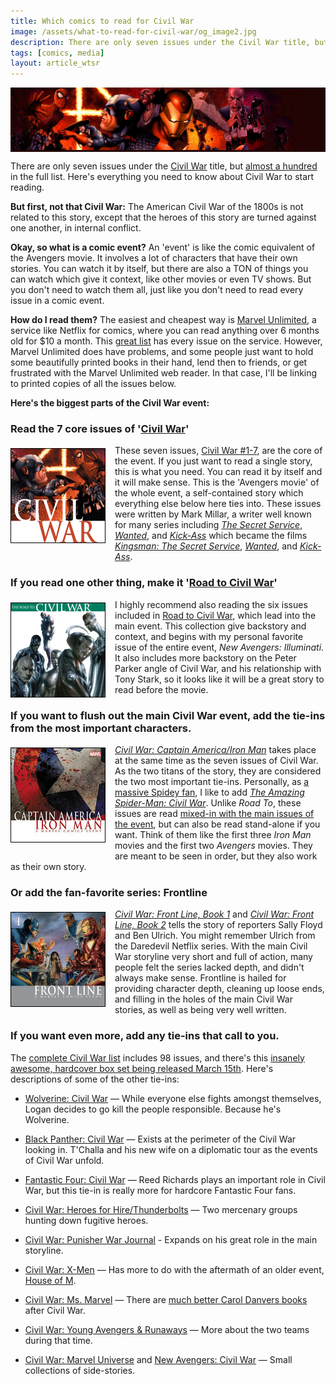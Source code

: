 ```yaml
---
title: Which comics to read for Civil War
image: /assets/what-to-read-for-civil-war/og_image2.jpg
description: There are only seven issues under the Civil War title, but almost a hundred in the full list. Here’s everything you need to know about Civil War to start reading.
tags: [comics, media]
layout: article_wtsr
---
```


<style>
#header-image {
  background-color: #200502;
}

#header-image,
#header-image img {
  max-height: 157px;
}

h3, .post-article {
    clear: both;
}

p img {
  float: left;
  max-height: 150px;
  border: 1px solid black;
  margin: 5px 15px 15px 0px;
}
</style>

<div id="header-image"><img src="/assets/what-to-read-for-civil-war/header.jpg" alt="Marvel's Civil War" class="article_image"></div>

There are only seven issues under the [Civil War](http://amzn.to/1pmqXPE) title, but [almost a hundred](http://marvel.com/comics/discover/114/civil-war-the-complete-event) in the full list. Here's everything you need to know about Civil War to start reading.

**But first, not that Civil War:** The American Civil War of the 1800s is not related to this story, except that the heroes of this story are turned against one another, in internal conflict.

**Okay, so what is a comic event?** An 'event' is like the comic equivalent of the Avengers movie. It involves a lot of characters that have their own stories. You can watch it by itself, but there are also a TON of things you can watch which give it context, like other movies or even TV shows. But you don't need to watch them all, just like you don't need to read every issue in a comic event.

**How do I read them?** The easiest and cheapest way is [Marvel Unlimited](http://marvel.com/comics/unlimited), a service like Netflix for comics, where you can read anything over 6 months old for $10 a month. This [great list](http://marvel.com/comics/discover/114/civil-war-the-complete-event) has every issue on the service. However, Marvel Unlimited does have problems, and some people just want to hold some beautifully printed books in their hand, lend then to friends, or get frustrated with the Marvel Unlimited web reader. In that case, I'll be linking to printed copies of all the issues below.

**Here's the biggest parts of the Civil War event:**

### Read the 7 core issues of '[Civil War](http://amzn.to/1pmqXPE)'

[![Cover of Civil War #1](/assets/what-to-read-for-civil-war/cover_civil_war.jpg)](http://amzn.to/1pmqXPE) These seven issues, [Civil War #1-7](http://amzn.to/1pmqXPE), are the core of the event. If you just want to read a single story, this is what you need. You can read it by itself and it will make sense. This is the 'Avengers movie' of the whole event, a self-contained story which everything else below here ties into. These issues were written by Mark Millar, a writer well known for many series including *[The Secret Service](http://amzn.to/1pmsmWz)*, *[Wanted](http://amzn.to/1QMOORu)*, and *[Kick-Ass](http://amzn.to/1RdFDNb)* which became the films *[Kingsman: The Secret Service](http://amzn.to/1QMOMc9)*, *[Wanted](http://amzn.to/1RdFFVi)*, and *[Kick-Ass](http://amzn.to/1MennvA)*.

### If you read one other thing, make it '[Road to Civil War](http://amzn.to/1RdE3uK)'

[![Cover of Road to Civil War](/assets/what-to-read-for-civil-war/cover_road_to.jpg)](http://amzn.to/1RdE3uK) I highly recommend also reading the six issues included in [Road to Civil War](http://amzn.to/1RdE3uK), which lead into the main event. This collection give backstory and context, and begins with my personal favorite issue of the entire event, *New Avengers: Illuminati*. It also includes more backstory on the Peter Parker angle of Civil War, and his relationship with Tony Stark, so it looks like it will be a great story to read before the movie.

### If you want to flush out the main Civil War event, add the tie-ins from the most important characters.

[![Cover of Civil War: Captain America/Iron Man](/assets/what-to-read-for-civil-war/cover_cap_iron.jpg)](http://amzn.to/1RdF0Dp) *[Civil War: Captain America/Iron Man](http://amzn.to/1RdF0Dp)* takes place at the same time as the seven issues of Civil War. As the two titans of the story, they are considered the two most important tie-ins. Personally, as [a massive Spidey fan](/articles/where-to-start-reading-spiderman/), I like to add *[The Amazing Spider-Man: Civil War](http://amzn.to/1RdDWzr)*. Unlike *Road To*, these issues are read [mixed-in with the main issues of the event](http://marvel.com/comics/discover/114/civil-war-the-complete-event), but can also be read stand-alone if you want. Think of them like the first three *Iron Man* movies and the first two *Avengers* movies. They are meant to be seen in order, but they also work as their own story.

### Or add the fan-favorite series: Frontline

[![Civil War: Front Line, Book 1](/assets/what-to-read-for-civil-war/cover_frontline.jpg)](http://amzn.to/1MemN14) *[Civil War: Front Line, Book 1](http://amzn.to/1MemN14)* and *[Civil War: Front Line, Book 2](http://amzn.to/1QMOgLq)* tells the story of reporters Sally Floyd and Ben Ulrich. You might remember Ulrich from the Daredevil Netflix series. With the main Civil War storyline very short and full of action, many people felt the series lacked depth, and didn't always make sense. Frontline is hailed for providing character depth, cleaning up loose ends, and filling in the holes of the main Civil War stories, as well as being very well written.

### If you want even more, add any tie-ins that call to you.

The [complete Civil War list](http://marvel.com/comics/discover/114/civil-war-the-complete-event) includes 98 issues, and there's this [insanely awesome, hardcover box set being released March 15th](http://amzn.to/1SJ7rrT). Here's descriptions of some of the other tie-ins:

- [Wolverine: Civil War](http://amzn.to/1RGlBVL) &mdash; While everyone else fights amongst themselves, Logan decides to go kill the people responsible. Because he's Wolverine.

- [Black Panther: Civil War](http://amzn.to/1WhuWXZ) &mdash; Exists at the perimeter of the Civil War looking in. T'Challa and his new wife on a diplomatic tour as the events of Civil War unfold.

- [Fantastic Four: Civil War](http://amzn.to/1LZ0DoH) &mdash; Reed Richards plays an important role in Civil War, but this tie-in is really more for hardcore Fantastic Four fans.

- [Civil War: Heroes for Hire/Thunderbolts](http://amzn.to/1LZ1S77) &mdash; Two mercenary groups hunting down fugitive heroes.

- [Civil War: Punisher War Journal](http://amzn.to/1RePqMB) - Expands on his great role in the main storyline.

- [Civil War: X-Men](http://amzn.to/1QPirme) &mdash; Has more to do with the aftermath of an older event, [House of M](http://amzn.to/1RdS3ES).

- [Civil War: Ms. Marvel](http://amzn.to/1LZ5hDd) &mdash; There are [much better Carol Danvers books](http://amzn.to/1MeDM3l) after Civil War.

- [Civil War: Young Avengers & Runaways](http://amzn.to/1RePjAO) &mdash; More about the two teams during that time.

- [Civil War: Marvel Universe](http://amzn.to/1LjeiXB) and [New Avengers: Civil War](http://amzn.to/1MeD6uO) &mdash; Small collections of side-stories.
